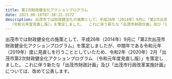 ```yaml
---
title: 第2次財政健全化アクションプログラム
date: 2023-06-16T07:38:22.157Z
description: 出茂市では財政健全化の施策として、平成26年（2014年）9月に「第2次出茂市財政健全化アクションプログラム」を策定しましたが、中間年である令和元年（2019年）度に見直しを行うこととしていたため、令和2年（2020年）2月「出茂市第2次財政健全化アクションプログラム
  （令和元年度見直し版）」を策定しました。  これに伴う新たな「出茂市財政計画」及び「出茂市行政改革実施計画」については、改めて公表します。
---
```

出茂市では財政健全化の施策として、平成26年（2014年）9月に「第2次出茂市財政健全化アクションプログラム」を策定しましたが、中間年である令和元年（2019年）度に見直しを行うこととしていたため、令和2年（2020年）2月「出茂市第2次財政健全化アクションプログラム （令和元年度見直し版）」を策定しました。  これに伴う新たな「出茂市財政計画」及び「出茂市行政改革実施計画」については、改めて公表します。